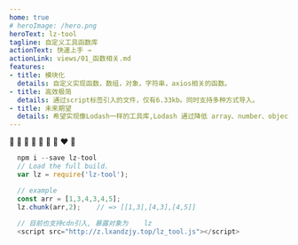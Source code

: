 ```yaml
---
home: true
# heroImage: /hero.png
heroText: lz-tool
tagline: 自定义工具函数库
actionText: 快速上手 →
actionLink: views/01_函数相关.md
features:
- title: 模块化
  details: 自定义实现函数，数组，对象，字符串，axios相关的函数。
- title: 高效极简
  details: 通过script标签引入的文件，仅有6.33kb。同时支持多种方式导入。
- title: 未来期望
  details: 希望实现像Lodash一样的工具库,Lodash 通过降低 array、number、objects、string 等等的使用难度从而让 JavaScript 变得更简单。
---
```


:tada: :tada: :tada: :100: :100: :100: :yellow_heart: :heart: :blue_heart: 
```js
  npm i --save lz-tool
  // Load the full build.
  var lz = require('lz-tool');

  // example
  const arr = [1,3,4,3,4,5];
  lz.chunk(arr,2);    // => [[1,3],[4,3],[4,5]]
  
  // 目前也支持cdn引入, 暴露对象为    lz
  <script src="http://z.lxandzjy.top/lz_tool.js"></script>
```
  
